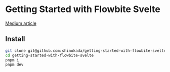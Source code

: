 # Getting Started with Flowbite Svelte

[Medium article](https://medium.com/mkdir-awesome/getting-started-with-flowbite-svelte-37b086ce9db5)

## Install

```sh
git clone git@github.com:shinokada/getting-started-with-flowbite-svelte.git
cd getting-started-with-flowbite-svelte
pnpm i
pnpm dev
```